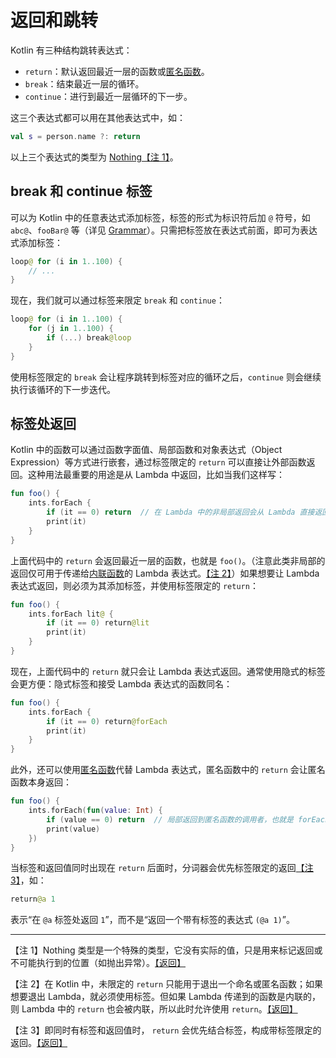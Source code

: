# 返回和跳转

Kotlin 有三种结构跳转表达式：

- `return`：默认返回最近一层的函数或[匿名函数](https://github.com/nex3z/kotlin-reference-cn/blob/master/reference/functions-and-lambdas/lambdas.md#匿名函数)。
- `break`：结束最近一层的循环。
- `continue`：进行到最近一层循环的下一步。

这三个表达式都可以用在其他表达式中，如：

```kotlin
val s = person.name ?: return
```

<a name="注1返回"></a>
以上三个表达式的类型为 [Nothing](https://github.com/nex3z/kotlin-reference-cn/blob/master/reference/other/exceptions.md#nothing-类型)[【注 1】](#注1)。

## break 和 continue 标签

可以为 Kotlin 中的任意表达式添加标签，标签的形式为标识符后加 `@` 符号，如 `abc@`、`fooBar@` 等（详见 [Grammar](https://kotlinlang.org/docs/reference/grammar.html#labelReference)）。只需把标签放在表达式前面，即可为表达式添加标签：

```kotlin
loop@ for (i in 1..100) {
    // ...
}
```

现在，我们就可以通过标签来限定 `break` 和 `continue`：

```kotlin
loop@ for (i in 1..100) {
    for (j in 1..100) {
        if (...) break@loop
    }
}
```

使用标签限定的 `break` 会让程序跳转到标签对应的循环之后，`continue` 则会继续执行该循环的下一步迭代。


## 标签处返回

Kotlin 中的函数可以通过函数字面值、局部函数和对象表达式（Object Expression）等方式进行嵌套，通过标签限定的 `return` 可以直接让外部函数返回。这种用法最重要的用途是从 Lambda 中返回，比如当我们这样写：

```kotlin
fun foo() {
    ints.forEach {
        if (it == 0) return  // 在 Lambda 中的非局部返回会从 Lambda 直接返回到 foo() 的调用者
        print(it)
    }
}
```

<a name="注2返回"></a>
上面代码中的 `return` 会返回最近一层的函数，也就是 `foo()`。（注意此类非局部的返回仅可用于传递给[内联函数](https://github.com/nex3z/kotlin-reference-cn/blob/master/reference/functions-and-lambdas/inline-functions.md)的 Lambda 表达式。[【注 2】](#注2)）如果想要让 Lambda 表达式返回，则必须为其添加标签，并使用标签限定的 `return`：

```kotlin
fun foo() {
    ints.forEach lit@ {
        if (it == 0) return@lit
        print(it)
    }
}
```

现在，上面代码中的 `return` 就只会让 Lambda 表达式返回。通常使用隐式的标签会更方便：隐式标签和接受 Lambda 表达式的函数同名：

```kotlin
fun foo() {
    ints.forEach {
        if (it == 0) return@forEach
        print(it)
    }
}
```

此外，还可以使用[匿名函数](https://github.com/nex3z/kotlin-reference-cn/blob/master/reference/functions-and-lambdas/lambdas.md#匿名函数)代替 Lambda 表达式，匿名函数中的 `return` 会让匿名函数本身返回：

```kotlin
fun foo() {
    ints.forEach(fun(value: Int) {
        if (value == 0) return  // 局部返回到匿名函数的调用者，也就是 forEach 循环
        print(value)
    })
}
```

<a name="注3返回"></a>
当标签和返回值同时出现在 `return` 后面时，分词器会优先标签限定的返回[【注 3】](#注3)，如：

```kotlin
return@a 1
```

表示“在 `@a` 标签处返回 `1`”，而不是“返回一个带有标签的表达式 `(@a 1)`”。


---
<a name="注1"></a>【注 1】Nothing 类型是一个特殊的类型，它没有实际的值，只是用来标记返回或不可能执行到的位置（如抛出异常）。[【返回】](#注1返回)

<a name="注2"></a>【注 2】在 Kotlin 中，未限定的 `return` 只能用于退出一个命名或匿名函数；如果想要退出 Lambda，就必须使用标签。但如果 Lambda 传递到的函数是内联的，则 Lambda 中的 `return` 也会被内联，所以此时允许使用 `return`。[【返回】](#注2返回)

<a name="注3"></a>【注 3】即同时有标签和返回值时， `return` 会优先结合标签，构成带标签限定的返回。[【返回】](#注3返回)
